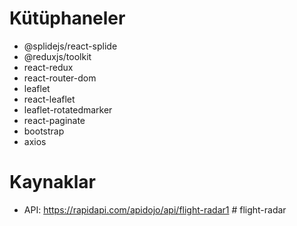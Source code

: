 # Kütüphaneler

- @splidejs/react-splide
- @reduxjs/toolkit
- react-redux
- react-router-dom
- leaflet
- react-leaflet
- leaflet-rotatedmarker
- react-paginate
- bootstrap
- axios

# Kaynaklar

- API: https://rapidapi.com/apidojo/api/flight-radar1
#   f l i g h t - r a d a r  
 